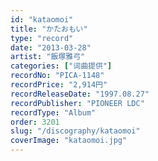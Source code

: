 ```yaml
---
id: "kataomoi"
title: "かたおもい"
type: "record"
date: "2013-03-28"
artist: "飯塚雅弓"
categories: ["词曲提供"]
recordNo: "PICA-1148"
recordPrice: "2,914円"
recordReleaseDate: "1997.08.27"
recordPublisher: "PIONEER LDC"
recordType: "Album"
order: 3201
slug: "/discography/kataomoi"
coverImage: "kataomoi.jpg"
---
```



